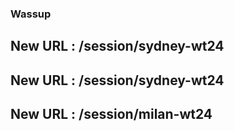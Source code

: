 ### Wassup
## New URL : /session/sydney-wt24
## New URL : /session/sydney-wt24
## New URL : /session/milan-wt24
